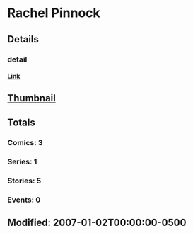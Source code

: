 # Rachel  Pinnock 
## Details
### detail
#### [Link](http://marvel.com/comics/creators/5954/rachel_pinnock?utm_campaign=apiRef&utm_source=225578a89fc76f3d20fbffda5d17a88d)
## [Thumbnail](http://i.annihil.us/u/prod/marvel/i/mg/b/40/image_not_available.jpg)
## Totals
### Comics: 3
### Series: 1
### Stories: 5
### Events: 0
## Modified: 2007-01-02T00:00:00-0500
